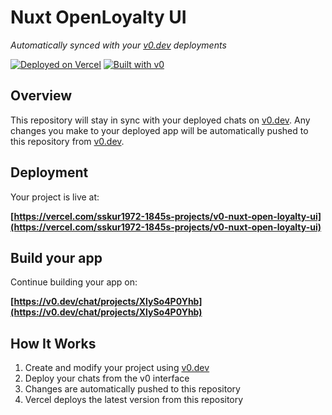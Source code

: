 # Nuxt OpenLoyalty UI

*Automatically synced with your [v0.dev](https://v0.dev) deployments*

[![Deployed on Vercel](https://img.shields.io/badge/Deployed%20on-Vercel-black?style=for-the-badge&logo=vercel)](https://vercel.com/sskur1972-1845s-projects/v0-nuxt-open-loyalty-ui)
[![Built with v0](https://img.shields.io/badge/Built%20with-v0.dev-black?style=for-the-badge)](https://v0.dev/chat/projects/XlySo4P0Yhb)

## Overview

This repository will stay in sync with your deployed chats on [v0.dev](https://v0.dev).
Any changes you make to your deployed app will be automatically pushed to this repository from [v0.dev](https://v0.dev).

## Deployment

Your project is live at:

**[https://vercel.com/sskur1972-1845s-projects/v0-nuxt-open-loyalty-ui](https://vercel.com/sskur1972-1845s-projects/v0-nuxt-open-loyalty-ui)**

## Build your app

Continue building your app on:

**[https://v0.dev/chat/projects/XlySo4P0Yhb](https://v0.dev/chat/projects/XlySo4P0Yhb)**

## How It Works

1. Create and modify your project using [v0.dev](https://v0.dev)
2. Deploy your chats from the v0 interface
3. Changes are automatically pushed to this repository
4. Vercel deploys the latest version from this repository
